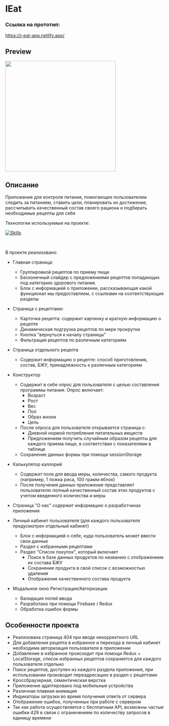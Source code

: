 # IEat
### Ссылка на прототип:

https://i-eat-app.netlify.app/

## Preview

<img src='./src/assets/ieat.gif' width='350'>

## Описание
Приложение для контроля питания, помогающее пользователем следить за питанием, ставить цели, планировать их достижение, рассчитывать качественный состав своего рациона и подбирать необходимые рецепты для себя

Технологии используемые на проекте: <br>

[![Skills](https://skillicons.dev/icons?i=ts,react,redux,webpack,scss)](https://skillicons.dev)

<br>

В проекте реализовано:

- Главная страница:
  - Группировкой рецептов по приему пищи
  - Бесконечный слайдер с предложениями рецептов попадающих под категорию здорового питания.
  - Блок с информацией о приложении, рассказывающая какой функционал мы предоставляем, с ссылками на соответствующие разделы

- Страница с рецептами:
  - Карточка рецепта: содержит картинку и краткую информацию о рецепте
  - Динамическая подгрузка рецептов по мере прокрутки
  - Кнопка "вернуться к началу страницы"
  - Фильтрация рецептов по различным категориям

- Страница отдельного рецепта
  - Содержит информацию о рецепте: способ приготовления, состав, БЖУ, принадлежность к различным категориям

- Конструктор
  - Содержит в себе опрос для пользователя с целью составления программы питания. Опрос включает:
    - Возраст
    - Рост
    - Вес
    - Пол
    - Образ жизни
    - Цель
  - После опроса для пользователя открывается страница с:
    - Дневной нормой потребления питательных веществ
    - Предложением получить случайным образом рецепты для каждого приема пищи, в соответствии с показателями в таблице
  - Сохранение данных формы при помощи sessionStorage

- Калькулятор каллорий
  - Содержит поле для ввода меры, количества, самого продукта (например, 1 ложка риса, 100 грамм яблок)
  - После получения данных приложение представляет пользователю полный качественный состав этих продуктов с учетом введенного количества и меры

- Страница "О нас" содержит информацию о разработчиках приложения

- Личный кабинет пользователя (для каждого пользователя предусмотрен отдельный кабинет)
  - Блок с информацией о себе, куда пользователь может ввести свои данные
  - Раздел с избранными рецептами
  - Раздел "Список покупок", который включает
    - Поиск в базе данных продуктов по названию с отображением их состава БЖУ
    - Сохранение продукта в свой список с возможностью удаления
    - Отображение качественного состава продукта

- Модальное окно Регистрации/Авторизации
  - Валидация полей ввода
  - Разработано при помощи Firebase / Redux
  - Обработка ошибок формы

## Особенности проекта

- Реализована страница 404 при вводе некорректного URL
- Для добавления рецепта в избранное и перехода в личный кабинет необходима авторизация пользователя в приложении
- Добавление в избранное происходит при помощи Redux + LocalStorage, список избранных рецептов сохраняется для каждого пользователя отдельно
- Поиск рецептов, доступен из каждого раздела приложения, при использовании производит переадресацию в раздел с рецептами
- Кроссбраузерная, семантическая верстка
- Приложение адаптировано под мобильные устройства
- Различная плавная анимация
- Индикаторы загрузки во время получения ответа от сервера
- Отображение ошибок, полученных при работе с сервером
- Так как работа осуществляется с бесплатным API, возможны частые ошибки 429 в связи с ограничением по количеству запросов в единицу времени
